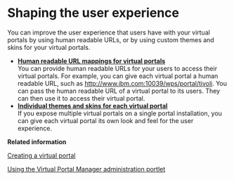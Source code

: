 # Shaping the user experience

You can improve the user experience that users have with your virtual portals by using human readable URLs, or by using custom themes and skins for your virtual portals.

-   **[Human readable URL mappings for virtual portals](../admin-system/advppln_shpux_urlmap.md)**  
You can provide human readable URLs for your users to access their virtual portals. For example, you can give each virtual portal a human readable URL, such as http://www.ibm.com:10039/wps/portal/tivoli. You can pass the human readable URL of a virtual portal to its users. They can then use it to access their virtual portal.
-   **[Individual themes and skins for each virtual portal](../admin-system/advppln_shpux_thmskn.md)**  
If you expose multiple virtual portals on a single portal installation, you can give each virtual portal its own look and feel for the user experience.


**Related information**  


[Creating a virtual portal](../admin-system/advp_tsk_create_vp.md)

[Using the Virtual Portal Manager administration portlet](../admin-system/advp_vpmgr_use.md)

